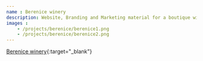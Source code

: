 ```yaml
---
name : Berenice winery
description: Website, Branding and Marketing material for a boutique winery named "Berenice"
images : 
    - /projects/berenice/berenice1.png
    - /projects/berenice/berenice2.png
---
```


[Berenice winery](https://www.berenicewinery.com){:target="_blank"}